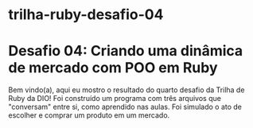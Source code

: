 # trilha-ruby-desafio-04

# Desafio 04: Criando uma dinâmica de mercado com POO em Ruby

Bem vindo(a), aqui eu mostro o resultado do quarto desafio da Trilha de Ruby da DIO!
Foi construído um programa com três arquivos que "conversam" entre si, como aprendido nas aulas. Foi simulado
o ato de escolher e comprar um produto em um mercado.

